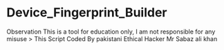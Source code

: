 # Device_Fingerprint_Builder
Observation This is a tool for education only, I am not responsible for any misuse > This Script Coded By pakistani Ethical Hacker Mr Sabaz ali khan
